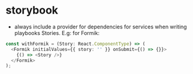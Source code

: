 # storybook

- always include a provider for dependencies for services when writing playbooks Stories. E.g: for Formik:

```ts
const withFormik = (Story: React.ComponentType) => (
  <Formik initialValues={{ story: '' }} onSubmit={() => {}}>
    {() => <Story />}
  </Formik>
);
```

